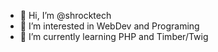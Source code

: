 - 👋 Hi, I’m @shrocktech
- 👀 I’m interested in WebDev and Programing 
- 🌱 I’m currently learning PHP and Timber/Twig

<!---
shrocktech/shrocktech is a ✨ special ✨ repository because its `README.md` (this file) appears on your GitHub profile.
You can click the Preview link to take a look at your changes.
--->

